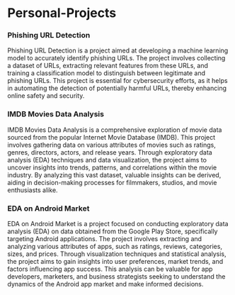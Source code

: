 # Personal-Projects

### Phishing URL Detection
Phishing URL Detection is a project aimed at developing a machine learning model to accurately identify phishing URLs. The project involves collecting a dataset of URLs, extracting relevant features from these URLs, and training a classification model to distinguish between legitimate and phishing URLs. This project is essential for cybersecurity efforts, as it helps in automating the detection of potentially harmful URLs, thereby enhancing online safety and security.

### IMDB Movies Data Analysis
IMDB Movies Data Analysis is a comprehensive exploration of movie data sourced from the popular Internet Movie Database (IMDB). This project involves gathering data on various attributes of movies such as ratings, genres, directors, actors, and release years. Through exploratory data analysis (EDA) techniques and data visualization, the project aims to uncover insights into trends, patterns, and correlations within the movie industry. By analyzing this vast dataset, valuable insights can be derived, aiding in decision-making processes for filmmakers, studios, and movie enthusiasts alike.

### EDA on Android Market
EDA on Android Market is a project focused on conducting exploratory data analysis (EDA) on data obtained from the Google Play Store, specifically targeting Android applications. The project involves extracting and analyzing various attributes of apps, such as ratings, reviews, categories, sizes, and prices. Through visualization techniques and statistical analysis, the project aims to gain insights into user preferences, market trends, and factors influencing app success. This analysis can be valuable for app developers, marketers, and business strategists seeking to understand the dynamics of the Android app market and make informed decisions.
